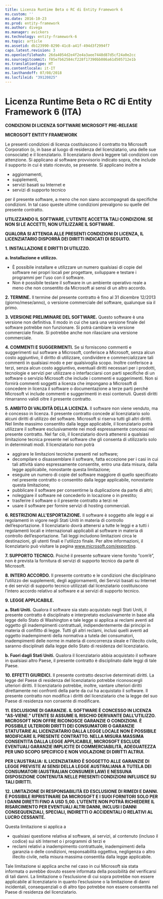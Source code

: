 ```yaml
---
title: Licenza Runtime Beta o RC di Entity Framework 6
ms.custom: ''
ms.date: 2016-10-23
ms.prod: entity-framework
ms.author: divega
ms.manager: avickers
ms.technology: entity-framework-6
ms.topic: article
ms.assetid: db123990-8290-41c8-a41f-494d3f2994f7
caps.latest.revision: 3
ms.openlocfilehash: 26da4054d2e4f2e4a3aee7448d87d5cf24a0e2cc
ms.sourcegitcommit: f05e7b62584cf228f17390bb086a61d505712e1b
ms.translationtype: HT
ms.contentlocale: it-IT
ms.lasthandoff: 07/08/2018
ms.locfileid: "39120825"
---
```

# <a name="entity-framework-6-runtime-betarc-license-enu"></a>Licenza Runtime Beta o RC di Entity Framework 6 (ITA)
**CONDIZIONI DI LICENZA SOFTWARE MICROSOFT PRE-RELEASE**

**MICROSOFT ENTITY FRAMEWORK**

Le presenti condizioni di licenza costituiscono il contratto tra Microsoft Corporation (o, in base al luogo di residenza del licenziatario, una delle sue consociate) e il licenziatario. Il licenziatario dovrà leggere tali condizioni con attenzione. Si applicano al software provvisorio indicato sopra, che include il supporto in cui è stato ricevuto, se presente. Si applicano inoltre a

-   aggiornamenti,
-   supplementi,
-   servizi basati su Internet e
-   servizi di supporto tecnico

per il presente software, a meno che non siano accompagnati da specifiche condizioni. In tal caso queste ultime condizioni prevalgono su quelle del presente contratto.

**UTILIZZANDO IL SOFTWARE, L'UTENTE ACCETTA TALI CONDIZIONI. SE NON SI LE ACCETTI, NON UTILIZZARE IL SOFTWARE.**

**QUALORA SI ATTENGA ALLE PRESENTI CONDIZIONI DI LICENZA, IL LICENZIATARIO DISPORRÀ DEI DIRITTI INDICATI DI SEGUITO.**

**1.    INSTALLAZIONE E DIRITTI DI UTILIZZO.**

**a.    Installazione e utilizzo.**

-   È possibile installare e utilizzare un numero qualsiasi di copie del software nei propri locali per progettare, sviluppare e testare i programmi per l'uso con il software.
-   Non è possibile testare il software in un ambiente operativo reale a meno che non consentito da Microsoft ai sensi di un altro accordo.

**2.    TERMINE.** Il termine del presente contratto è fino al 31 dicembre 12/2013 (giorno/mese/anno), o versione commerciale del software, qualunque sia il primo.

**3.    VERSIONE PRELIMINARE DEL SOFTWARE.** Questo software è una versione non definitiva. Il modo in cui che sarà una versione finale del software potrebbe non funzionare. Si potrà cambiare la versione commerciale finale. Si potrebbe anche non rilasciare una versione commerciale.

**4.    COMMENTI E SUGGERIMENTI.** Se si forniscono commenti e suggerimenti sul software a Microsoft, conferisce a Microsoft, senza alcun costo aggiuntivo, il diritto di utilizzare, condividere e commercializzare tali commenti in qualsiasi modo e per qualsivoglia scopo. Inoltre conferisce a terzi, senza alcun costo aggiuntivo, eventuali diritti necessari per i prodotti, tecnologie e servizi per utilizzare o interfacciarsi con parti specifiche di un software o servizio Microsoft che include i commenti e suggerimenti. Non si fornirà commenti soggetti a licenza che impongano a Microsoft di concedere in licenza il software o documentazione a terze parti perché Microsoft vi include commenti e suggerimenti in essi contenuti. Questi diritti rimarranno validi oltre il presente contratto.

**5.    AMBITO DI VALIDITÀ DELLA LICENZA.** Il software non viene venduto, ma è concesso in licenza. Il presente contratto concede al licenziatario solo alcuni diritti di utilizzo del software. Microsoft si riserva tutti gli altri diritti. Nel limite massimo consentito dalla legge applicabile, il licenziatario potrà utilizzare il software esclusivamente nei modi espressamente concessi nel presente contratto. Nel far ciò, il licenziatario dovrà attenersi a qualsiasi limitazione tecnica presente nel software che gli consenta di utilizzarlo solo in determinati modi. Il licenziatario non potrà

-   aggirare le limitazioni tecniche presenti nel software;
-   decompilare o disassemblare il software, fatta eccezione per i casi in cui tali attività siano espressamente consentite, entro una data misura, dalla legge applicabile, nonostante questa limitazione;
-   eseguire un numero di copie del software maggiore di quello specificato nel presente contratto o consentito dalla legge applicabile, nonostante questa limitazione;
-   pubblicare il software per consentirne la duplicazione da parte di altri;
-   noleggiare il software né concederlo in locazione o in prestito;
-   trasferire il software o il presente contratto a terzi né
-   usare il software per fornire servizi di hosting commerciali.

**6.    RESTRIZIONI ALL'ESPORTAZIONE.** Il software è soggetto alle leggi e ai regolamenti in vigore negli Stati Uniti in materia di controllo dell’esportazione. Il licenziatario dovrà attenersi a tutte le leggi e a tutti i regolamenti locali e internazionali applicabili al software in materia di controllo dell’esportazione. Tali leggi includono limitazioni circa le destinazioni, gli utenti finali e l'utilizzo finale. Per altre informazioni, il licenziatario può visitare la pagina www.microsoft.com/exporting.

**7.    SUPPORTO TECNICO.** Poiché il presente software viene fornito “com’è”, non è prevista la fornitura di servizi di supporto tecnico da parte di Microsoft.

**8.    INTERO ACCORDO.** Il presente contratto e le condizioni che disciplinano l’utilizzo dei supplementi, degli aggiornamenti, dei Servizi basati su Internet e dei servizi di supporto tecnico utilizzati dal licenziatario costituiscono l’intero accordo relativo al software e ai servizi di supporto tecnico.

**9.    LEGGE APPLICABILE.**

**a.    Stati Uniti.** Qualora il software sia stato acquistato negli Stati Uniti, il presente contratto è disciplinato e interpretato esclusivamente in base alla legge dello Stato di Washington e tale legge si applica ai reclami aventi ad oggetto gli inadempimenti contrattuali, indipendentemente dai principi in materia di conflitto di legge. Tutti gli altri reclami, inclusi quelli aventi ad oggetto inadempimenti della normativa a tutela dei consumatori, inadempimenti delle norme in materia di concorrenza sleale e l’illecito civile, saranno disciplinati dalla legge dello Stato di residenza del licenziatario.

**b.    Fuori dagli Stati Uniti.** Qualora il licenziatario abbia acquistato il software in qualsiasi altro Paese, il presente contratto è disciplinato dalle leggi di tale Paese.

**10. EFFETTI GIURIDICI.** Il presente contratto descrive determinati diritti. La legge del Paese di residenza del licenziatario potrebbe riconoscergli ulteriori diritti. Il licenziatario potrebbe, inoltre, vantare ulteriori diritti direttamente nei confronti della parte da cui ha acquistato il software. Il presente contratto non modifica i diritti del licenziatario che la legge del suo Paese di residenza non consente di modificare.

**11. ESCLUSIONE DI GARANZIE. IL SOFTWARE È CONCESSO IN LICENZA "AS-VIENE." UTENTE SI ASSUME IL RISCHIO DERIVANTE DALL'UTILIZZO. MICROSOFT NON OFFRE RICONOSCE GARANZIE O CONDIZIONI. È POSSIBILE ULTERIORI DIRITTI DEI CONSUMATORI O GARANZIE STATUTARIE AL LICENZIATARIO DALLA LEGGE LOCALE NON È POSSIBILE MODIFICARE IL PRESENTE CONTRATTO. NELLA MISURA MASSIMA CONSENTITA DALLA LEGGE APPLICABILE, MICROSOFT ESCLUDE EVENTUALI GARANZIE IMPLICITE DI COMMERCIABILITÀ, ADEGUATEZZA PER UNO SCOPO SPECIFICO E NON VIOLAZIONE DI DIRITTI ALTRUI.**

**PER L’AUSTRALIA: IL LICENZIATARIO È SOGGETTO ALLE GARANZIE DI LEGGE PREVISTE AI SENSI DELLA LEGGE AUSTRALIANA A TUTELA DEI CONSUMATORI (AUSTRALIAN CONSUMER LAW) E NESSUNA DISPOSIZIONE CONTENUTA NELLE PRESENTI CONDIZIONI INFLUISCE SU TALI DIRITTI.**

**12. LIMITAZIONE DI RESPONSABILITÀ ED ESCLUSIONE DI RIMEDI E DANNI. È POSSIBILE RIPRISTINARE DA MICROSOFT E I SUOI FORNITORI SOLO PER I DANNI DIRETTI FINO A USD 5,00. L’UTENTE NON POTRÀ RICHIEDERE IL RISARCIMENTO PER EVENTUALI ALTRI DANNI, INCLUSI I DANNI CONSEQUENZIALI, SPECIALI, INDIRETTI O ACCIDENTALI O RELATIVI AL LUCRO CESSANTE.**

Questa limitazione si applica a

-   qualsiasi questione relativa al software, ai servizi, al contenuto (incluso il codice) sui siti Internet o i programmi di terzi e
-   reclami relativi a inadempimento contrattuale, inadempimenti della garanzia o delle condizioni, responsabilità oggettiva, negligenza o altro illecito civile, nella misura massima consentita dalla legge applicabile.

Tale limitazione si applica anche nel caso in cui Microsoft sia stata informata o avrebbe dovuto essere informata della possibilità del verificarsi di tali danni. La limitazione o l’esclusione di cui sopra potrebbe non essere applicabile al licenziatario in quanto l’esclusione o la limitazione di danni incidentali, consequenziali o di altro tipo potrebbe non essere consentita nel Paese di residenza del licenziatario.
